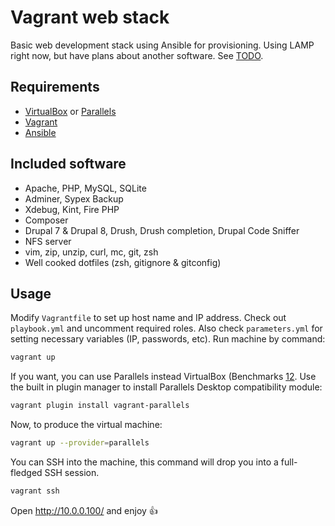 # Vagrant web stack
Basic web development stack using Ansible for provisioning. Using LAMP right now, but have plans about another software.
 See [TODO](TODO.md).

## Requirements
* [VirtualBox](https://www.virtualbox.org) or [Parallels](http://www.parallels.com)
* [Vagrant](http://www.vagrantup.com/downloads.html)
* [Ansible](http://docs.ansible.com/intro_installation.html)

## Included software

* Apache, PHP, MySQL, SQLite
* Adminer, Sypex Backup
* Xdebug, Kint, Fire PHP
* Composer
* Drupal 7 & Drupal 8, Drush, Drush completion, Drupal Code Sniffer
* NFS server
* vim, zip, unzip, curl, mc, git, zsh
* Well cooked dotfiles (zsh, gitignore & gitconfig)

## Usage
Modify ```Vagrantfile``` to set up host name and IP address. Check out ```playbook.yml``` and uncomment required roles.
Also check ```parameters.yml``` for setting necessary variables (IP, passwords, etc).
Run machine by command:

```bash
vagrant up
```

If you want, you can use Parallels instead VirtualBox (Benchmarks [1](http://www.macobserver.com/tmo/article/benchmarking-parallels-fusion-and-virtualbox-against-boot-camp)[2](http://www.tekrevue.com/parallels-10-fusion-7-virtualbox-benchmark/13/). Use the built in plugin manager to install Parallels Desktop compatibility module:

```bash
vagrant plugin install vagrant-parallels
```

Now, to produce the virtual machine:

```bash
vagrant up --provider=parallels
```

You can SSH into the machine, this command will drop you into a full-fledged SSH session.

```bash
vagrant ssh
```

Open http://10.0.0.100/ and enjoy :thumbsup: